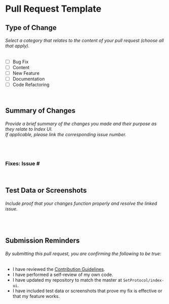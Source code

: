 # **Pull Request Template**

## **Type of Change**

###### *Select a category that relates to the content of your pull request (choose all that apply).*

- [ ] Bug Fix
- [ ] Content
- [ ] New Feature
- [ ] Documentation
- [ ] Code Refactoring

&nbsp;

## **Summary of Changes**

###### *Provide a brief summary of the changes you made and their purpose as they relate to Index UI. <br/>If applicable, please link the corresponding issue number.*

&nbsp;

### **Fixes: Issue #**

&nbsp;

## **Test Data or Screenshots**

###### *Include proof that your changes function properly and resolve the linked issue.*

&nbsp;

## **Submission Reminders**

###### *By submitting this pull request, you are confirming the following to be true:*

- I have reviewed the [Contribution Guidelines](https://github.com/SetProtocol/index-ui/blob/master/CONTRIBUTING.md).
- I have performed a self-review of my own code.
- I have updated my repository to match the master at `SetProtocol/index-ui`.
- I have included test data or screenshots that prove my fix is effective or that my feature works.
